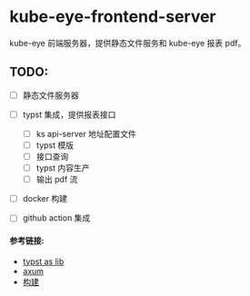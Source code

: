 # kube-eye-frontend-server

kube-eye 前端服务器，提供静态文件服务和 kube-eye 报表 pdf。

## TODO:
- [ ] 静态文件服务器
- [ ] typst 集成，提供报表接口
   - [ ] ks api-server 地址配置文件
   - [ ] typst 模版
   - [ ] 接口查询
   - [ ] typst 内容生产
   - [ ] 输出 pdf 流 
- [ ] docker 构建
- [ ] github action 集成



#### 参考链接: 
 - [typst as lib](https://crates.io/crates/typst-as-lib)
 - [axum](https://github.com/tokio-rs/axum/blob/main/examples/static-file-server/src/main.rs)
 - [构建](https://docker.github.net.cn/language/rust/)
